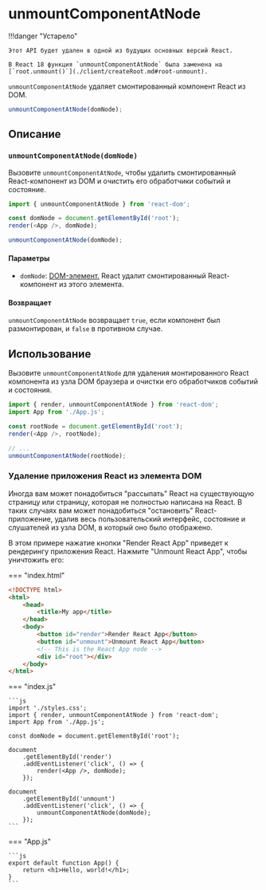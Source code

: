 # unmountComponentAtNode

!!!danger "Устарело"

    Этот API будет удален в одной из будущих основных версий React.

    В React 18 функция `unmountComponentAtNode` была заменена на [`root.unmount()`](./client/createRoot.md#root-unmount).

`unmountComponentAtNode` удаляет смонтированный компонент React из DOM.

```js
unmountComponentAtNode(domNode);
```

## Описание

### `unmountComponentAtNode(domNode)`

Вызовите `unmountComponentAtNode`, чтобы удалить смонтированный React-компонент из DOM и очистить его обработчики событий и состояние.

```js
import { unmountComponentAtNode } from 'react-dom';

const domNode = document.getElementById('root');
render(<App />, domNode);

unmountComponentAtNode(domNode);
```

#### Параметры

-   `domNode`: [DOM-элемент.](https://developer.mozilla.org/docs/Web/API/Element) React удалит смонтированный React-компонент из этого элемента.

#### Возвращает

`unmountComponentAtNode` возвращает `true`, если компонент был размонтирован, и `false` в противном случае.

## Использование

Вызовите `unmountComponentAtNode` для удаления монтированного React компонента из узла DOM браузера и очистки его обработчиков событий и состояния.

```js
import { render, unmountComponentAtNode } from 'react-dom';
import App from './App.js';

const rootNode = document.getElementById('root');
render(<App />, rootNode);

// ...
unmountComponentAtNode(rootNode);
```

### Удаление приложения React из элемента DOM

Иногда вам может понадобиться "рассыпать" React на существующую страницу или страницу, которая не полностью написана на React. В таких случаях вам может понадобиться "остановить" React-приложение, удалив весь пользовательский интерфейс, состояние и слушателей из узла DOM, в который оно было отображено.

В этом примере нажатие кнопки "Render React App" приведет к рендерингу приложения React. Нажмите "Unmount React App", чтобы уничтожить его:

=== "index.html"

```html
<!DOCTYPE html>
<html>
    <head>
        <title>My app</title>
    </head>
    <body>
        <button id="render">Render React App</button>
        <button id="unmount">Unmount React App</button>
        <!-- This is the React App node -->
        <div id="root"></div>
    </body>
</html>
```

=== "index.js"

    ```js
    import './styles.css';
    import { render, unmountComponentAtNode } from 'react-dom';
    import App from './App.js';

    const domNode = document.getElementById('root');

    document
    	.getElementById('render')
    	.addEventListener('click', () => {
    		render(<App />, domNode);
    	});

    document
    	.getElementById('unmount')
    	.addEventListener('click', () => {
    		unmountComponentAtNode(domNode);
    	});
    ```

=== "App.js"

    ```js
    export default function App() {
    	return <h1>Hello, world!</h1>;
    }
    ```
